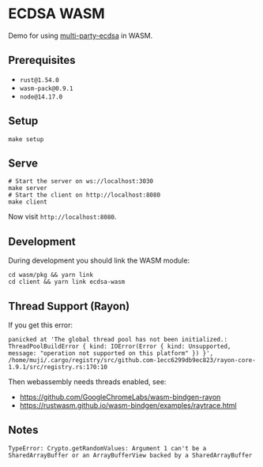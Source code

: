 # ECDSA WASM

Demo for using [multi-party-ecdsa](https://github.com/ZenGo-X/multi-party-ecdsa) in WASM.

## Prerequisites

* `rust@1.54.0`
* `wasm-pack@0.9.1`
* `node@14.17.0`

## Setup

```
make setup
```

## Serve

```
# Start the server on ws://localhost:3030
make server
# Start the client on http://localhost:8080
make client
```

Now visit `http://localhost:8080`.

## Development

During development you should link the WASM module:

```
cd wasm/pkg && yarn link
cd client && yarn link ecdsa-wasm
```

## Thread Support (Rayon)

If you get this error:

```
panicked at 'The global thread pool has not been initialized.: ThreadPoolBuildError { kind: IOError(Error { kind: Unsupported, message: "operation not supported on this platform" }) }', /home/muji/.cargo/registry/src/github.com-1ecc6299db9ec823/rayon-core-1.9.1/src/registry.rs:170:10
```

Then webassembly needs threads enabled, see:

* https://github.com/GoogleChromeLabs/wasm-bindgen-rayon
* https://rustwasm.github.io/wasm-bindgen/examples/raytrace.html

## Notes

```
TypeError: Crypto.getRandomValues: Argument 1 can't be a SharedArrayBuffer or an ArrayBufferView backed by a SharedArrayBuffer
```
